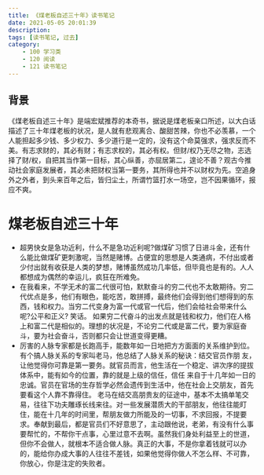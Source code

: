 ```yaml
---
title: 《煤老板自述三十年》读书笔记
date: 2021-05-05 20:01:39
description: 
tags: [读书笔记, 过去]
category:
    - 100 学习类
    - 120 阅读
    - 121 读书笔记
---
```


## 背景

《煤老板自述三十年》是端宏斌推荐的本奇书，据说是煤老板亲口所述，以大白话描述了三十年煤老板的状况，是人就有悲观离合、酸甜苦辣，你也不必羡慕，一个人能担起多少钱、多少权力、多少道行是一定的，没有这个命莫强求，强求反而不美。有志求财的，其必有财；有志求权的，其必有权。但财/权乃无尽之物，志选择了财/权，自把其当作第一目标，其心纵善，亦屈居第二，遑论不善？观古今推动社会家庭发展者，其必未把财权当第一要务，其所得也并不以财权为先。空追身外之外者，到头来百年之后，皆归尘土，所谓竹篮打水一场空，岂不因果循环，报应不爽。

# 煤老板自述三十年

- 超男快女是急功近利，什么不是急功近利呢?做煤矿习惯了日进斗金，还有什么能比做煤矿更刺激呢，当然是赌博。占便宜的思想是人类通病，不付出或者少付出就有收获是人类的梦想，赌博虽然成功几率低，但毕竟也是有的。人人都想成为偶然的幸运儿，疯狂在所难免。
- 在我看来，不学无术的富二代很可怕，默默奋斗的穷二代也不太敢期待。穷二代优点是多，他们有眼色，能吃苦，敢拼搏，最终他们会得到他们想得到的东西，钱和权力。当穷二代变身为富一代或官一代后，他们会给社会带来什么呢?公平和正义?
笑话。
如果穷二代奋斗的出发点就是钱和权力，他们在人格上和富二代是相似的。理想的状况是，不论穷二代或是富二代，要为家庭奋斗，要为社会奋斗，否则都只会让世道变得更糟。
- 厉害的人脉专家都是长跑高手，能数年如一日地把方方面面的关系维护到位。有个搞人脉关系的专家叫老马，他总结了人脉关系的秘诀：结交官员作朋 友，让他觉得你可靠是第一要务。就官员而言，他生活在一个稳定、讲次序的提拔体系中，能有如今的位置，靠的就是上级的信任，信任 来自于十几年如一日的忠诚。官员在官场的生存哲学必然会遗传到生活中，他在社会上交朋友，首先要看这个人靠不靠得住。
老马在结交高朋贵友的征途中，基本不太搞单笔交易，往往下功夫雕琢长线来往。对一些发展潜质大的干部朋友，他往往能盯住，能在十几年的时间里，帮朋友做力所能及的一切事，不求回报，不提要求。奉献到最后，都是官员们不好意思了，主动跟他说，老弟，有没有什么事要帮忙的，不帮你干点事，心里过意不去啊。虽然我们身处利益至上的世道，但你不会做人，就根本不适合做人脉。真正的大事，不是你拿着钱就可以办的，能给你办成大事的人往往不差钱，如果他觉得你做人不怎么样、不可靠，你放心，你是注定的失败者。

